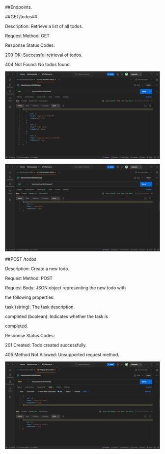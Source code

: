 ##Endpoints.

##GET/todos##

Description: Retrieve a list of all todos.

Request Method: GET

Response Status Codes:

200 OK: Successful retrieval of todos.

404 Not Found: No todos found.

![alt text](./assets/get.png)

![alt text](./assets/get2.png)

##POST /todos

Description: Create a new todo.

Request Method: POST

Request Body: JSON object representing the new todo with 

the following properties:

task (string): The task description.

completed (boolean): Indicates whether the task is 

completed.

Response Status Codes:

201 Created: Todo created successfully.

405 Method Not Allowed: Unsupported request method.

![alt text](./assets/post.png)

